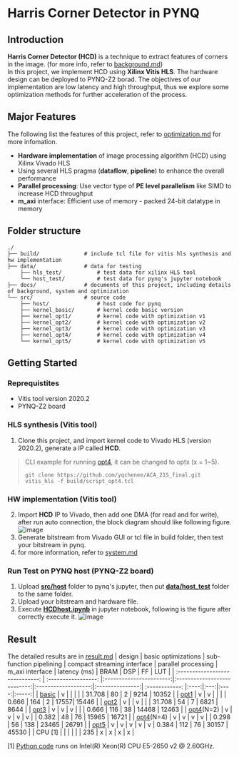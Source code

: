 # Harris Corner Detector in PYNQ

## Introduction
**Harris Corner Detector (HCD)** is a technique to extract features of corners in the image. (for more info, refer to [background.md](./docs/background.md))  
In this project, we implement HCD using **Xilinx Vitis HLS**. The hardware design can be deployed to PYNQ-Z2 borad.
The objectives of our implementation are low latency and high throughput, thus we explore some optimization methods for further acceleration of the process.

## Major Features
The following list the features of this project, refer to [optimization.md](./docs/optimization.md) for more infomation.
* **Hardware implementation** of image processing algorithm (HCD) using Xilinx Vivado HLS
* Using several HLS pragma (**dataflow**, **pipeline**) to enhance the overall performance
* **Parallel processing**: Use vector type of **PE level parallelism** like SIMD to increase HCD throughput
* **m_axi** interface: Efficient use of memory - packed 24-bit datatype in memory

## Folder structure
    ./
    ├── build/              # include tcl file for vitis hls synthesis and hw implementation
    ├── data/               # data for testing
        ├── hls_test/           # test data for xilinx HLS tool
        └── host_test/          # test data for pynq's jupyter notebook
    ├── docs/               # documents of this project, including details of background, system and optimization
    └── src/                # source code
        ├── host/               # host code for pynq
        ├── kernel_basic/       # kernel code basic version
        ├── kernel_opt1/        # kernel code with optimization v1
        ├── kernel_opt2/        # kernel code with optimization v2
        ├── kernel_opt3/        # kernel code with optimization v3
        ├── kernel_opt4/        # kernel code with optimization v4
        └── kernel_opt5/        # kernel code with optimization v5




## Getting Started
### Reprequistites
* Vitis tool version 2020.2
* PYNQ-Z2 board
### HLS synthesis (Vitis tool)
1. Clone this project, and import kernel code to Vivado HLS (version 2020.2), generate a IP called **HCD**.
> CLI example for running [opt4](./src/kernel_opt4), it can be changed to optx (x = 1~5).
> ```
> git clone https://github.com/yqchenee/ACA_21S_final.git
> vitis_hls -f build/script_opt4.tcl
> ```
### HW implementation (Vitis tool)
2. Import **HCD** IP to Vivado, then add one DMA (for read and for write), after run auto connection, the block diagram should like following figure.
![image](https://github.com/yqchenee/ACA_21S_final/blob/master/docs/block_diagram.png)
3. Generate bitstream from Vivado GUI or tcl file in build folder, then test your bitstream in pynq.
4. for more information, refer to [system.md](./docs/system.md)

### Run Test on PYNQ host (PYNQ-Z2 board)
1. Upload **[src/host](./src/host/)** folder to pynq's jupyter, then put **[data/host_test](./data/host_test)** folder to the same folder.
2. Upload your bitstream and hardware file.
3. Execute **[HCDhost.ipynb](./src/host/HCDhost.ipynb)** in jupyter notebook, following is the figure after correctly execute it.
![image](https://github.com/yqchenee/ACA_21S_final/blob/master/docs/host_test_result.png)


## Result
The detailed results are in [result.md](./docs/result.md)
| design                    | basic optimizations | sub-function pipelining | compact streaming interface | parallel processing | m_axi interface | latency (ms) | BRAM | DSP | FF | LUT |
| :-----------------------------: | :-----------------: |:-----------------------:|:---------------------------:|:-------------------:|:---------------:| :------------: |:----:|:---:|:----:|:-----:|
| [basic](./../src/kernel_basic/) |         v           |                         |                             |                     |                 | 31.708  |  80  | 2 | 9214 | 10352 |
| [opt1](./../src/kernel_opt1/)   |         v           |            v            |                             |                     |                 | 0.666   |  164 | 2 | 17557| 15446 |
| [opt2](./../src/kernel_opt2/)   |         v           |                         |              v              |                     |                 | 31.708  | 54 | 7  | 6821 | 8644 |
| [opt3](./../src/kernel_opt3/)   |         v           |            v            |              v              |                     |                 |  0.666 | 116 | 38 | 14468 | 12463 |
| [opt4](./../src/kernel_opt4/)(N=2)   |         v      |            v            |              v              |          v          |                 | 0.382 | 48 | 76  | 15965 | 16721 |
| [opt4](./../src/kernel_opt4/)(N=4)   |         v      |            v            |              v              |          v          |                 | 0.298 | 56 | 138 | 23465 | 26791 |
| [opt5](./../src/kernel_opt5/)   |         v           |            v            |              v              |          v          |       v         | 0.384 | 112 | 76 | 30157 | 45530 |
| CPU [1]                         |                     |                         |                             |                     |                 | 235 | x | x | x | x |

[1] [Python code](./../src/host/HCD.py) runs on Intel(R) Xeon(R) CPU E5-2650 v2 @ 2.60GHz.
